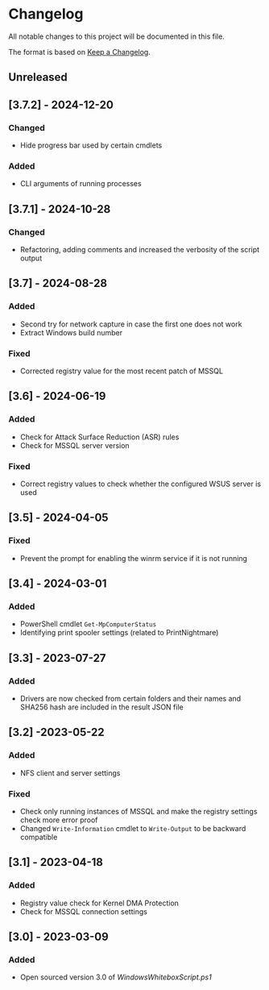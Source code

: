 
# Changelog
All notable changes to this project will be documented in this file.

The format is based on [Keep a Changelog](https://keepachangelog.com/en/1.0.0/).

## Unreleased

## [3.7.2] - 2024-12-20

### Changed

* Hide progress bar used by certain cmdlets

### Added

* CLI arguments of running processes

## [3.7.1] - 2024-10-28

### Changed

* Refactoring, adding comments and increased the verbosity of the script output

## [3.7] - 2024-08-28

### Added

* Second try for network capture in case the first one does not work
* Extract Windows build number

### Fixed

* Corrected registry value for the most recent patch of MSSQL

## [3.6] - 2024-06-19

### Added

* Check for Attack Surface Reduction (ASR) rules
* Check for MSSQL server version

### Fixed

* Correct registry values to check whether the configured WSUS server is used

## [3.5] - 2024-04-05

### Fixed

* Prevent the prompt for enabling the winrm service if it is not running

## [3.4] - 2024-03-01

### Added

* PowerShell cmdlet ``Get-MpComputerStatus``
* Identifying print spooler settings (related to PrintNightmare)

## [3.3] - 2023-07-27

### Added

* Drivers are now checked from certain folders and their names and SHA256 hash are included in the result JSON file

## [3.2] -2023-05-22

### Added

* NFS client and server settings

### Fixed

* Check only running instances of MSSQL and make the registry settings check more error proof
* Changed ``Write-Information`` cmdlet to ``Write-Output`` to be backward compatible

## [3.1] - 2023-04-18

### Added

* Registry value check for Kernel DMA Protection
* Check for MSSQL connection settings

## [3.0] - 2023-03-09

### Added

* Open sourced version 3.0 of *WindowsWhiteboxScript.ps1*
